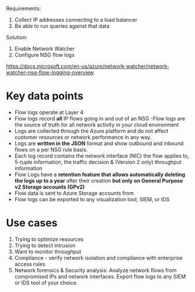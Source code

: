 Requirements:
1. Collect IP addresses connecting to a load balancer
1. Be able to run queries against that data

Solution:
1. Enable Network Watcher
1. Configure NSG flow logs

https://docs.microsoft.com/en-us/azure/network-watcher/network-watcher-nsg-flow-logging-overview

# Key data points
- Flow logs operate at Layer 4 
- Flow logs record **all** IP flows going in and out of an NSG
-Flow logs are the source of truth for all network activity in your cloud environment
- Logs are collected through the Azure platform and do not affect customer resources or network performance in any way.
- Logs are **written in the JSON** format and show outbound and inbound flows on a per NSG rule basis.
- Each log record contains the network interface (NIC) the flow applies to, 5-tuple information, the traffic decision & (Version 2 only) throughput information
- Flow Logs have a **retention feature that allows automatically deleting the logs up to a year** after their creation **but only on General Purpose v2 Storage accounts (GPv2)**
- Flow data is sent to Azure Storage accounts from 
- Flow logs can be exported to any visualization tool, SIEM, or IDS 

# Use cases
1. Trying to optimize resources
1. Trying to detect intrusion
1. Want to monitor throughput
1. Compliance - verify network isolation and compliance with enterprise access rules
1. Network forensics & Security analysis: Analyze network flows from compromised IPs and network interfaces. Export flow logs to any SIEM or IDS tool of your choice.

